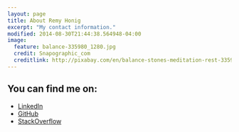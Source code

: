 ```yaml
---
layout: page
title: About Remy Honig
excerpt: "My contact information."
modified: 2014-08-30T21:44:38.564948-04:00
image:
  feature: balance-335980_1280.jpg
  credit: Snapographic_com
  creditlink: http://pixabay.com/en/balance-stones-meditation-rest-335980/
---
```


## You can find me on:

* [LinkedIn](http://nl.linkedin.com/in/remyhonig)
* [GitHub](http://github.com/remyhonig)
* [StackOverflow](http://stackoverflow.com/users/1198091/remy-honig)
